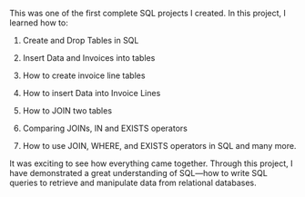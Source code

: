 This was one of the first complete SQL projects I created. In this project, I learned how to:

1) Create and Drop Tables in SQL
  
2) Insert Data and Invoices into tables
3)  How to create invoice line tables
4) How to insert Data into Invoice Lines
5) How to JOIN two tables
6) Comparing JOINs, IN and EXISTS operators
7) How to use JOIN, WHERE, and EXISTS operators in SQL and many more.

It was exciting to see how everything came together. Through this project, I have demonstrated a great understanding of SQL—how to write SQL queries to retrieve and manipulate data from relational databases.
